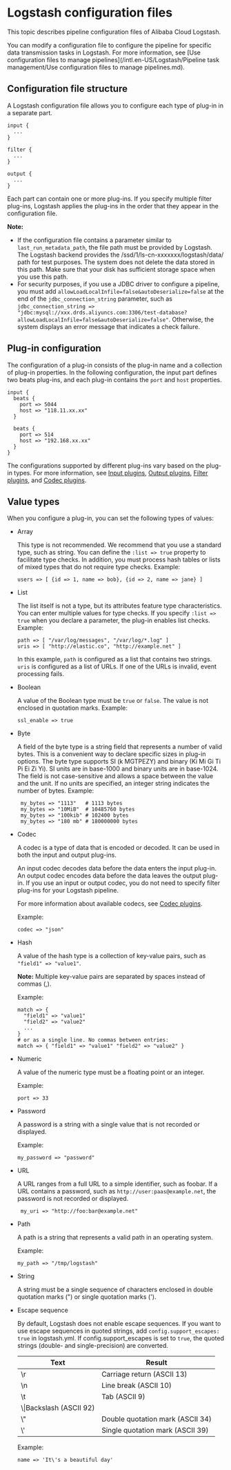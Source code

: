 # Logstash configuration files

This topic describes pipeline configuration files of Alibaba Cloud Logstash.

You can modify a configuration file to configure the pipeline for specific data transmission tasks in Logstash. For more information, see [Use configuration files to manage pipelines](/intl.en-US/Logstash/Pipeline task management/Use configuration files to manage pipelines.md).

## Configuration file structure

A Logstash configuration file allows you to configure each type of plug-in in a separate part.

```
input {
  ...
}

filter {
  ...
}

output {
  ...
}
```

Each part can contain one or more plug-ins. If you specify multiple filter plug-ins, Logstash applies the plug-ins in the order that they appear in the configuration file.

**Note:**

-   If the configuration file contains a parameter similar to `last_run_metadata_path`, the file path must be provided by Logstash. The Logstash backend provides the /ssd/1/ls-cn-xxxxxxx/logstash/data/ path for test purposes. The system does not delete the data stored in this path. Make sure that your disk has sufficient storage space when you use this path.
-   For security purposes, if you use a JDBC driver to configure a pipeline, you must add `allowLoadLocalInfile=false&autoDeserialize=false` at the end of the `jdbc_connection_string` parameter, such as `jdbc_connection_string => "jdbc:mysql://xxx.drds.aliyuncs.com:3306/test-database?allowLoadLocalInfile=false&autoDeserialize=false"`. Otherwise, the system displays an error message that indicates a check failure.

## Plug-in configuration

The configuration of a plug-in consists of the plug-in name and a collection of plug-in properties. In the following configuration, the input part defines two beats plug-ins, and each plug-in contains the `port` and `host` properties.

```
input {
  beats {
    port => 5044
    host => "118.11.xx.xx"
  }

  beats {
    port => 514
    host => "192.168.xx.xx"
  }
}
```

The configurations supported by different plug-ins vary based on the plug-in types. For more information, see [Input plugins](https://www.elastic.co/guide/en/logstash/7.4/input-plugins.html), [Output plugins](https://www.elastic.co/guide/en/logstash/7.4/output-plugins.html), [Filter plugins](https://www.elastic.co/guide/en/logstash/7.4/filter-plugins.html), and [Codec plugins](https://www.elastic.co/guide/en/logstash/7.4/codec-plugins.html).

## Value types

When you configure a plug-in, you can set the following types of values:

-   Array

    This type is not recommended. We recommend that you use a standard type, such as string. You can define the `:list => true` property to facilitate type checks. In addition, you must process hash tables or lists of mixed types that do not require type checks. Example:

    ```
    users => [ {id => 1, name => bob}, {id => 2, name => jane} ]
    ```

-   List

    The list itself is not a type, but its attributes feature type characteristics. You can enter multiple values for type checks. If you specify `:list => true` when you declare a parameter, the plug-in enables list checks. Example:

    ```
    path => [ "/var/log/messages", "/var/log/*.log" ]
    uris => [ "http://elastic.co", "http://example.net" ]
    ```

    In this example, `path` is configured as a list that contains two strings. `uris` is configured as a list of URLs. If one of the URLs is invalid, event processing fails.

-   Boolean

    A value of the Boolean type must be `true` or `false`. The value is not enclosed in quotation marks. Example:

    ```
    ssl_enable => true
    ```

-   Byte

    A field of the byte type is a string field that represents a number of valid bytes. This is a convenient way to declare specific sizes in plug-in options. The byte type supports SI \(k MGTPEZY\) and binary \(Ki Mi Gi Ti Pi Ei Zi Yi\). SI units are in base-1000 and binary units are in base-1024. The field is not case-sensitive and allows a space between the value and the unit. If no units are specified, an integer string indicates the number of bytes. Example:

    ```
     my_bytes => "1113"   # 1113 bytes
     my_bytes => "10MiB"  # 10485760 bytes
     my_bytes => "100kib" # 102400 bytes
     my_bytes => "180 mb" # 180000000 bytes
    ```

-   Codec

    A codec is a type of data that is encoded or decoded. It can be used in both the input and output plug-ins.

    An input codec decodes data before the data enters the input plug-in. An output codec encodes data before the data leaves the output plug-in. If you use an input or output codec, you do not need to specify filter plug-ins for your Logstash pipeline.

    For more information about available codecs, see [Codec plugins](https://www.elastic.co/guide/en/logstash/7.4/codec-plugins.html).

    Example:

    ```
    codec => "json"
    ```

-   Hash

    A value of the hash type is a collection of key-value pairs, such as `"field1" => "value1"`.

    **Note:** Multiple key-value pairs are separated by spaces instead of commas \(,\).

    Example:

    ```
    match => {
      "field1" => "value1"
      "field2" => "value2"
      ...
    }
    # or as a single line. No commas between entries:
    match => { "field1" => "value1" "field2" => "value2" }
    ```

-   Numeric

    A value of the numeric type must be a floating point or an integer.

    Example:

    ```
    port => 33
    ```

-   Password

    A password is a string with a single value that is not recorded or displayed.

    Example:

    ```
    my_password => "password"
    ```

-   URL

    A URL ranges from a full URL to a simple identifier, such as foobar. If a URL contains a password, such as `http://user:paas@example.net`, the password is not recorded or displayed.

    ```
     my_uri => "http://foo:bar@example.net"
    ```

-   Path

    A path is a string that represents a valid path in an operating system.

    Example:

    ```
    my_path => "/tmp/logstash"
    ```

-   String

    A string must be a single sequence of characters enclosed in double quotation marks \("\) or single quotation marks \('\).

-   Escape sequence

    By default, Logstash does not enable escape sequences. If you want to use escape sequences in quoted strings, add `config.support_escapes: true` in logstash.yml. If config.support\_escapes is set to `true`, the quoted strings \(double- and single-precision\) are converted.

    |Text|Result|
    |----|------|
    |\\r|Carriage return \(ASCII 13\)|
    |\\n|Line break \(ASCII 10\)|
    |\\t|Tab \(ASCII 9\)|
    |\\\\|Backslash \(ASCII 92\)|
    |\\"|Double quotation mark \(ASCII 34\)|
    |\\'|Single quotation mark \(ASCII 39\)|

    Example:

    ```
    name => 'It\'s a beautiful day'
    ```


